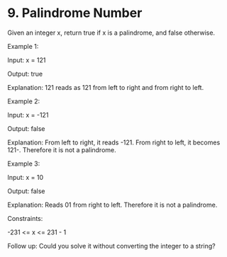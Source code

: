 # 9. Palindrome Number 

Given an integer x, return true if x is a palindrome, and false otherwise.

 

Example 1:

Input: x = 121

Output: true

Explanation: 121 reads as 121 from left to right and from right to left.


Example 2:

Input: x = -121

Output: false

Explanation: From left to right, it reads -121. From right to left, it becomes 121-. Therefore it is not a palindrome.


Example 3:

Input: x = 10

Output: false

Explanation: Reads 01 from right to left. Therefore it is not a palindrome.
 

Constraints:

-231 <= x <= 231 - 1
 

Follow up: Could you solve it without converting the integer to a string?
